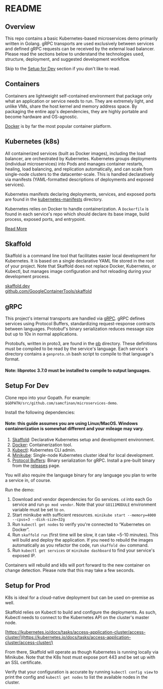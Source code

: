 # README

## Overview

This repo contains a basic Kubernetes-based microservices demo primarily written in Golang. gRPC transports are used exclusively between services and defined gRPC requests can be received by the external load balancer. Please read the sections below to understand the technologies used, structure, deployment, and suggested development workflow.

Skip to the [Setup for Dev](#setup-for-dev) section if you don't like to read.

## Containers

Containers are lightweight self-contained environment that package only what an application or service needs to run. They are extremely light, and unlike VMs, share the host kernel and memory address space. By packaging the entire app's dependencies, they are highly portable and become hardware and OS-agnostic.

[Docker](https://www.docker.com/why-docker) is by far the most popular container platform.

## Kubernetes (k8s)

All containerized services (built as Docker images), including the load balancer, are orchestrated by Kubernetes. Kubernetes groups deployments (individual microservices) into Pods and manages container restarts, healing, load balancing, and replication automatically, and can scale from single-node clusters to the datacenter-scale. This is handled declaratively via manifests (YAML-formatted descriptions of deployments and exposed services).

Kubernetes manifests declaring deployments, services, and exposed ports are found in the [kubernetes-manifests](/kubernetes-manifests) directory.

Kubernetes relies on Docker to handle containerization. A `Dockerfile` is found in each service's repo which should declare its base image, build process, exposed ports, and entrypoint.

[Read More](https://kubernetes.io/)

## Skaffold

Skaffold is a command line tool that facilitates easier local development for Kubernetes. It is based on a single declarative YAML file stored in the root of your project. Note that Skaffold does not replace Docker, Kubernetes, or Kubectl, but manages image configuration and hot reloading during your development process.

[skaffold.dev](https://skaffold.dev/)\
[github.com/GoogleContainerTools/skaffold](https://github.com/GoogleContainerTools/skaffold)

## gRPC

This project's internal transports are handled via [gRPC](https://grpc.io/). gRPC defines services using Protocol Buffers, standardizing request-response contracts between languages. Protobuf's binary serialization reduces message size but up to 10x in normal applications.

Protobufs, written in proto3, are found in the [pb](/pb) directory. These definitions must be compiled to be read by the service's language. Each service's directory contains a `genproto.sh` bash script to compile to that language's format.

#### Note: libprotoc 3.7.0 must be installed to compile to output languages.

## Setup For Dev

Clone repo into your Gopath. For example: `$GOPATH/src/github.com/samcfinan/microservices-demo`.

Install the following dependencies:

#### Note: this guide assumes you are using Linux/MacOS. Windows containerization is somewhat different and your mileage may vary.

1. [Skaffold](https://skaffold.dev/docs/getting-started/#installing-skaffold): Declarative Kubernetes setup and development environment.
2. [Docker](https://docs.docker.com/install/): Containerization tool.
3. [Kubectl](https://kubernetes.io/docs/tasks/tools/install-kubectl/): Kubernetes CLI admin.
4. [Minikube](https://kubernetes.io/docs/setup/minikube/#installation): Single-node Kubernetes cluster ideal for local development.
5. [Protocol Buffers](https://github.com/protocolbuffers/protobuf): Binary serialization for gRPC. Install a pre-built binary from the [releases](https://github.com/protocolbuffers/protobuf/releases) page.

You will also require the language binary for any language you plan to write a service in, of course.

Run the demo:

1. Download and vendor dependencies for Go services. `cd` into each Go service and run `go mod vendor`. Note that your `GO111MODULE` environment variable must be set to `on`.
2. Start minikube with sufficient resources. `minikube start --memory=4000 --cpus=3 --disk-size=32g`
3. Run `kubectl get nodes` to verify you're connected to “Kubernetes on Docker”.
4. Run `skaffold run` (first time will be slow, it can take ~5-10 minutes). This will build and deploy the application. If you need to rebuild the images automatically as you refactor the code, run `skaffold dev` command.
5. Run `kubectl get services` or `minikube dashboard` to find your service's exposed IP.

Containers will rebuild and k8s will port forward to the new container on change detection. Please note that this may take a few seconds.

## Setup for Prod

K8s is ideal for a cloud-native deployment but can be used on-premise as well. 

Skaffold relies on Kubectl to build and configure the deployments. As such, Kubectl needs to connect to the Kubernetes API on the cluster's master node.

[https://kubernetes.io/docs/tasks/access-application-cluster/access-cluster/](https://kubernetes.io/docs/tasks/access-application-cluster/access-cluster/)

From there, Skaffold will operate as though Kubernetes is running locally via Minikube. Note that the K8s host must expose port 443 and be set up with an SSL certificate.

Verify that your configuration is accurate by running `kubectl config view` to print the config and `kubectl get nodes` to list the available nodes in the cluster.
